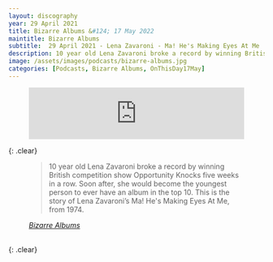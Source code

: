 ```yaml
---
layout: discography
year: 29 April 2021
title: Bizarre Albums &#124; 17 May 2022
maintitle: Bizarre Albums
subtitle:  29 April 2021 - Lena Zavaroni - Ma! He's Making Eyes At Me
description: 10 year old Lena Zavaroni broke a record by winning British competition show Opportunity Knocks five weeks in a row. Soon after, she would become the youngest person to ever have an album in the top 10. This is the story of Lena Zavaroni’s Ma! He's Making Eyes At Me, from 1974.
image: /assets/images/podcasts/bizarre-albums.jpg
categories: [Podcasts, Bizarre Albums, OnThisDay17May]
---
```


<figure class="fig3">
<iframe src="https://anchor.fm/bizarrealbums/embed/episodes/Lena-Zavaroni---Ma--Hes-Making-Eyes-At-Me-e1ikehp/a-a7uj617" height="102px" width="100%" frameborder="0" scrolling="no"></iframe>
</figure>

{: .clear}

<figure class="fig3">
<blockquote>10 year old Lena Zavaroni broke a record by winning British competition show Opportunity Knocks five weeks in a row. Soon after, she would become the youngest person to ever have an album in the top 10. This is the story of Lena Zavaroni’s Ma! He's Making Eyes At Me, from 1974.</blockquote>
<cite><a class="external-link" href="https://anchor.fm/bizarrealbums/episodes/Lena-Zavaroni---Ma--Hes-Making-Eyes-At-Me-e1ikehp">Bizarre Albums</a></cite>
</figure>

<br />{: .clear}

